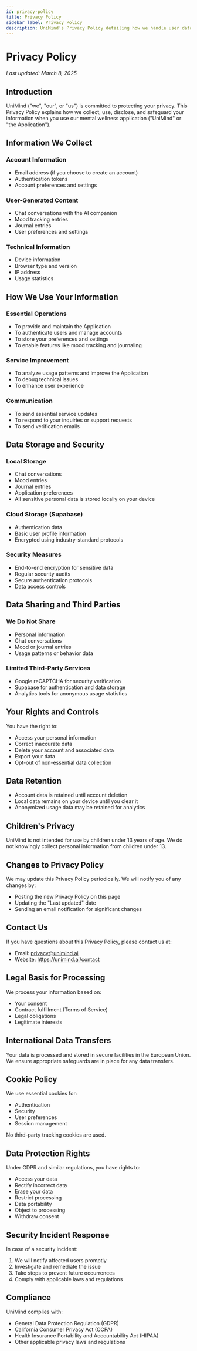 ```yaml
---
id: privacy-policy
title: Privacy Policy
sidebar_label: Privacy Policy
description: UniMind's Privacy Policy detailing how we handle user data
---
```


# Privacy Policy

*Last updated: March 8, 2025*

## Introduction

UniMind ("we", "our", or "us") is committed to protecting your privacy. This Privacy Policy explains how we collect, use, disclose, and safeguard your information when you use our mental wellness application ("UniMind" or "the Application").

## Information We Collect

### Account Information
- Email address (if you choose to create an account)
- Authentication tokens
- Account preferences and settings

### User-Generated Content
- Chat conversations with the AI companion
- Mood tracking entries
- Journal entries
- User preferences and settings

### Technical Information
- Device information
- Browser type and version
- IP address
- Usage statistics

## How We Use Your Information

### Essential Operations
- To provide and maintain the Application
- To authenticate users and manage accounts
- To store your preferences and settings
- To enable features like mood tracking and journaling

### Service Improvement
- To analyze usage patterns and improve the Application
- To debug technical issues
- To enhance user experience

### Communication
- To send essential service updates
- To respond to your inquiries or support requests
- To send verification emails

## Data Storage and Security

### Local Storage
- Chat conversations
- Mood entries
- Journal entries
- Application preferences
- All sensitive personal data is stored locally on your device

### Cloud Storage (Supabase)
- Authentication data
- Basic user profile information
- Encrypted using industry-standard protocols

### Security Measures
- End-to-end encryption for sensitive data
- Regular security audits
- Secure authentication protocols
- Data access controls

## Data Sharing and Third Parties

### We Do Not Share
- Personal information
- Chat conversations
- Mood or journal entries
- Usage patterns or behavior data

### Limited Third-Party Services
- Google reCAPTCHA for security verification
- Supabase for authentication and data storage
- Analytics tools for anonymous usage statistics

## Your Rights and Controls

You have the right to:
- Access your personal information
- Correct inaccurate data
- Delete your account and associated data
- Export your data
- Opt-out of non-essential data collection

## Data Retention

- Account data is retained until account deletion
- Local data remains on your device until you clear it
- Anonymized usage data may be retained for analytics

## Children's Privacy

UniMind is not intended for use by children under 13 years of age. We do not knowingly collect personal information from children under 13.

## Changes to Privacy Policy

We may update this Privacy Policy periodically. We will notify you of any changes by:
- Posting the new Privacy Policy on this page
- Updating the "Last updated" date
- Sending an email notification for significant changes

## Contact Us

If you have questions about this Privacy Policy, please contact us at:
- Email: privacy@unimind.ai
- Website: https://unimind.ai/contact

## Legal Basis for Processing

We process your information based on:
- Your consent
- Contract fulfillment (Terms of Service)
- Legal obligations
- Legitimate interests

## International Data Transfers

Your data is processed and stored in secure facilities in the European Union. We ensure appropriate safeguards are in place for any data transfers.

## Cookie Policy

We use essential cookies for:
- Authentication
- Security
- User preferences
- Session management

No third-party tracking cookies are used.

## Data Protection Rights

Under GDPR and similar regulations, you have rights to:
- Access your data
- Rectify incorrect data
- Erase your data
- Restrict processing
- Data portability
- Object to processing
- Withdraw consent

## Security Incident Response

In case of a security incident:
1. We will notify affected users promptly
2. Investigate and remediate the issue
3. Take steps to prevent future occurrences
4. Comply with applicable laws and regulations

## Compliance

UniMind complies with:
- General Data Protection Regulation (GDPR)
- California Consumer Privacy Act (CCPA)
- Health Insurance Portability and Accountability Act (HIPAA)
- Other applicable privacy laws and regulations